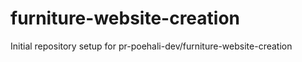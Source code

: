 # furniture-website-creation

Initial repository setup for pr-poehali-dev/furniture-website-creation